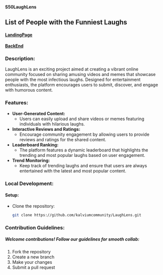 #### S50LaughLens
## List of People with the Funniest Laughs
#### [LandingPage](https://laughlens.pages.dev/)
#### [BackEnd](https://laughlens.onrender.com/ping)
### Description:
LaughLens is an exciting project aimed at creating a vibrant online community focused on sharing amusing videos and memes that showcase people with the most infectious laughs. Designed for entertainment enthusiasts, the platform encourages users to submit, discover, and engage with humorous content.
### Features:
* **User-Generated Content:**
   - Users can easily upload and share videos or memes featuring individuals with hilarious laughs.
* **Interactive Reviews and Ratings:**
   - Encourage community engagement by allowing users to provide reviews and ratings for the shared content.
* **Leaderboard Ranking:**
   - The platform features a dynamic leaderboard that highlights the trending and most popular laughs based on user engagement.
* **Trend Monitoring:**
   - Keep track of trending laughs and ensure that users are always entertained with the latest and most popular content.
 
### Local Development:
#### Setup:
* Clone the repository:
   ```bash
  git clone https://github.com/kalviumcommunity/LaughLens.git
### Contribution Guidelines:
##### Welcome contributions! Follow our guidelines for smooth collab:
1. Fork the repository
2. Create a new branch
3. Make your changes
4. Submit a pull request
